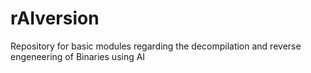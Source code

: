 # rAIversion
Repository for basic modules regarding the decompilation and reverse engeneering of Binaries using AI
